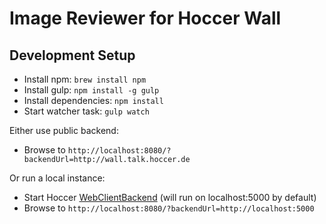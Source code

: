 # Image Reviewer for Hoccer Wall

## Development Setup

* Install npm: `brew install npm`
* Install gulp: `npm install -g gulp`
* Install dependencies: `npm install`
* Start watcher task: `gulp watch`

Either use public backend:

* Browse to `http://localhost:8080/?backendUrl=http://wall.talk.hoccer.de`

Or run a local instance:

* Start Hoccer [WebClientBackend](https://github.com/hoccer/talk-webclient-backend) (will run on localhost:5000 by default)
* Browse to `http://localhost:8080/?backendUrl=http://localhost:5000`
